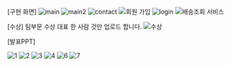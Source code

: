 [구현 화면]
![main](https://user-images.githubusercontent.com/79850020/141338974-ad60d793-a388-4c4d-9f10-93f8a2dffa76.GIF)
![main2](https://user-images.githubusercontent.com/79850020/141338998-9bd5a592-5d22-45c8-9b3f-d4cd109c2470.GIF)
![contact](https://user-images.githubusercontent.com/79850020/141339005-0b3eab0f-6832-4c03-9d16-b412ab99cc97.GIF)
![회원 가입](https://user-images.githubusercontent.com/79850020/141339012-3e96d5e7-ce44-4041-96f9-a615ef67664e.GIF)
![login](https://user-images.githubusercontent.com/79850020/141339019-8fdbaa1e-9edc-4b1e-80b1-ae0bafccf1bc.GIF)
![배송조회 서비스](https://user-images.githubusercontent.com/79850020/141339023-76dba16d-c7d5-48ee-8251-d7b62ac787f5.GIF)

[수상]
팀부문 수상 대표 한 사람 것만 업로드 합니다.
![수상](https://user-images.githubusercontent.com/79850020/141339210-2868de98-f9c6-4add-9971-546449193db9.GIF)


[발표PPT]

![1](https://user-images.githubusercontent.com/79850020/141337905-a593a0e5-93b4-45db-ae64-f60d7f3e1f1b.GIF)
![2](https://user-images.githubusercontent.com/79850020/141337921-159b91cb-29ba-4948-8993-c27f2c30e503.GIF)
![3](https://user-images.githubusercontent.com/79850020/141337928-50d5b1bc-7d50-4d39-b0c2-b46a8f2c04cb.GIF)
![4](https://user-images.githubusercontent.com/79850020/141337944-ee4fb22e-1361-41c9-9e25-b55e4d11680a.GIF)
![6](https://user-images.githubusercontent.com/79850020/141337947-17a46307-d902-49e0-bafc-f8980ff625fe.GIF)
![7](https://user-images.githubusercontent.com/79850020/141337942-5c8e417c-d38c-4908-b794-ba882169099a.GIF)

